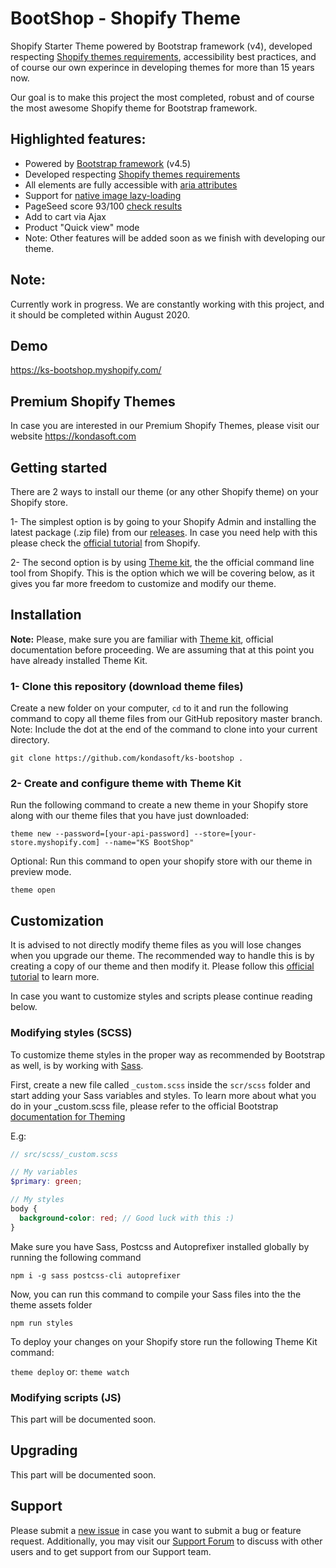 # BootShop - Shopify Theme
Shopify Starter Theme powered by Bootstrap framework (v4), developed respecting [Shopify themes requirements](https://shopify.dev/tutorials/review-theme-store-requirements), accessibility best practices, and of course our own experince in developing themes for more than 15 years now.

Our goal is to make this project the most completed, robust and of course the most awesome Shopify theme for Bootstrap framework.

## Highlighted features:
* Powered by [Bootstrap framework](https://getbootstrap.com/) (v4.5)
* Developed respecting [Shopify themes requirements](https://shopify.dev/tutorials/review-theme-store-requirements)
* All elements are fully accessible with [aria attributes](https://www.w3.org/WAI/standards-guidelines/aria/)
* Support for [native image lazy-loading](https://web.dev/native-lazy-loading/)
* PageSeed score 93/100 [check results](https://developers.google.com/speed/pagespeed/insights/?url=https%3A%2F%2Fks-bootshop.myshopify.com%2F) 
* Add to cart via Ajax
* Product "Quick view" mode
* Note: Other features will be added soon as we finish with developing our theme. 

## Note: 
Currently work in progress. We are constantly working with this project, and it should be completed within August 2020.

## Demo 
https://ks-bootshop.myshopify.com/

## Premium Shopify Themes 
In case you are interested in our Premium Shopify Themes, please visit our website
https://kondasoft.com

## Getting started
There are 2 ways to install our theme (or any other Shopify theme) on your Shopify store. 

1- The simplest option is by going to your Shopify Admin and installing the latest package (.zip file) from our [releases](https://github.com/kondasoft/ks-bootshop/releases/). In case you need help with this please check the [official tutorial](https://help.shopify.com/en/manual/online-store/legacy/using-themes/adding-themes#add-a-free-theme-from-the-admin) from Shopify. 

2- The second option is by using [Theme kit](https://shopify.github.io/themekit/), the the official command line tool from Shopify. This is the option which we will be covering below, as it gives you far more freedom to customize and modify our theme.

## Installation
**Note:** Please, make sure you are familiar with [Theme kit](https://shopify.github.io/themekit/), official documentation before proceeding. We are assuming that at this point you have already installed Theme Kit.

### 1- Clone this repository (download theme files)
Create a new folder on your computer, `cd` to it and run the following command to copy all theme files from our GitHub repository master branch. Note: Include the dot at the end of the command to clone into your current directory.

`git clone https://github.com/kondasoft/ks-bootshop .`

### 2- Create and configure theme with Theme Kit
Run the following command to create a new theme in your Shopify store along with our theme files that you have just downloaded:

`theme new --password=[your-api-password] --store=[your-store.myshopify.com] --name="KS BootShop"`

Optional: Run this command to open your shopify store with our theme in preview mode.

`theme open`

## Customization
It is advised to not directly modify theme files as you will lose changes when you upgrade our theme. The recommended way to handle this is by creating a copy of our theme and then modify it. Please follow this [official tutorial](https://help.shopify.com/en/manual/online-store/legacy/using-themes/managing-themes/duplicating-themes) to learn more.

In case you want to customize styles and scripts please continue reading below. 

### Modifying styles (SCSS)
To customize theme styles in the proper way as recommended by Bootstrap as well, is by working with [Sass](https://sass-lang.com/). 

First, create a new file called `_custom.scss` inside the `scr/scss` folder and start adding your Sass variables and styles. To learn more about what you do in your _custom.scss file, please refer to the official Bootstrap [documentation for Theming](https://getbootstrap.com/docs/4.5/getting-started/theming/)

E.g:
```scss
// src/scss/_custom.scss

// My variables
$primary: green;

// My styles
body { 
  background-color: red; // Good luck with this :)
}
```

Make sure you have Sass, Postcss and Autoprefixer installed globally by running the following command

`npm i -g sass postcss-cli autoprefixer`

Now, you can run this command to compile your Sass files into the the theme assets folder

`npm run styles`

To deploy your changes on your Shopify store run the following Theme Kit command:

`theme deploy` or: `theme watch`

### Modifying scripts (JS)
This part will be documented soon.

## Upgrading
This part will be documented soon.

## Support
Please submit a [new issue](https://github.com/kondasoft/ks-bootshop/issues/new) in case you want to submit a bug or feature request. Additionally, you may visit our [Support Forum](https://forum.kondasoft.com/) to discuss with other users and to get support from our Support team.
